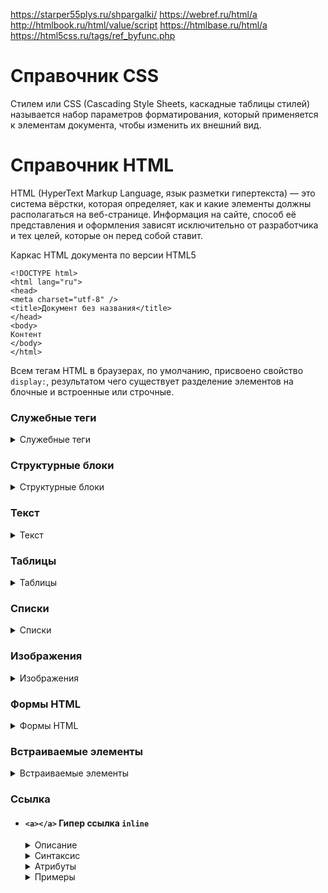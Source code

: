 https://starper55plys.ru/shpargalki/
https://webref.ru/html/a
http://htmlbook.ru/html/value/script
https://htmlbase.ru/html/a
https://html5css.ru/tags/ref_byfunc.php


# Справочник CSS
Стилем или CSS (Cascading Style Sheets, каскадные таблицы стилей) называется набор параметров форматирования, который применяется к элементам документа, чтобы изменить их внешний вид.


# Справочник HTML
HTML (HyperText Markup Language, язык разметки гипертекста) — это система вёрстки, которая определяет, как и какие элементы должны располагаться на веб-странице. Информация на сайте, способ её представления и оформления зависят исключительно от разработчика и тех целей, которые он перед собой ставит.

Каркас HTML документа по версии HTML5
```
<!DOCTYPE html>
<html lang="ru">
<head>
<meta charset="utf-8" />
<title>Документ без названия</title>
</head>
<body>
Контент
</body>
</html>
```
Всем тегам HTML в браузерах, по умолчанию, присвоено свойство `display:`, результатом чего существует разделение элементов на блочные и встроенные или строчные.




### Служебные теги
<details> 
  <summary>Служебные теги </summary>

- #### `<!DOCTYPE>`	Определяет тип документа	`none`
- #### `<head></head>`	Контейнер в начале страницы для служебных тегов и подгружаемых функций	`none`
- #### `<title></title>`	Заголовок документа отображаемый во вкладке браузера	`none`
- #### `<meta>`	Метаданные страницы	`none`
- #### `<link>`	Подключает внешние сервисы и таблицы стилей	`none`
- #### `<script></script>`	Подключает скрипты к станице	`none`
- #### `<style></style>`	Подключает глобальные стили к странице	`none`
- #### `<base>`	Базовый URL-адрес — домен	`none`
- #### `<noscript></noscrip>`	Блок не поддерживающий скрипты	`block`
</details>


### Структурные блоки
<details> 
  <summary>Структурные блоки </summary>


- #### `<body></body>`	Тело html документа	`block`
- #### `<main><main>`	Контейнер для всего содержимого страницы	`block`
- #### `<nav></nav>`	Контейнер для навигационного меню	`block`
- #### `<header><header>`	Шапка сайта	`block`
- #### `<article></article>`	Блок основного контента, обычно статья	`block`
- #### `<section></section>`	Часть контента с заголовком	`block`
- #### `<aside></aside>`	Часть контента, имеющая косвенное отношение к основному	`block`
- #### `<footer></footer>`	Подвал страницы	`block`
- #### `<div>`	Применяется для создания блочных контейнеров	`block`
- #### `<span></span>`	Применяется для создания встроенных контейнеров	`block`
- #### `<figure></figure>`	Независимый контейнер. Преимущественно для изображений	`block`
- #### `<figcaption></figcaption>`	Заголовок для figure	`block`
- #### `<details></details>`	Контейнер с дополнительной информацией, который можно свернуть или развернуть	`block`
- #### `<summary></summary>`	Заголовок для details, по которому можно щёлкать, чтоб свернуть или развернуть блок	`block`
</details>


### Текст
<details> 
  <summary>Текст </summary>

- #### `<h1></h1>…<h6></h6>`	Заголовки шесть уровней	`block`
- #### `<p></p>`	Абзац	`block`
- #### `<br>`	Перенос строки	`block`
- #### `<wbr>`	Возможное место разрыва строки	`none`
- #### `<hr>`	Прямая линия	`none`
- #### `<blockquote></blockquote>`	Цитата	`block`
- #### `<q></q>`	Краткая цитата	`inline`
- #### `<cite></cite>`	Источник цитирования	`inline`
- #### `<code></code>`	Фрагмент кода	`inline`
- #### `<pre></pre>`	Неформатированнй код	`block`
- #### `<kbd></kbd>`	Текст моноширным шрифтом	`inline`
- #### `<samp></samp>`	Результат выполнения скрипта	`inline`
- #### `<var></var>`	Выделяет переменные из программ	`inline`
- #### `<del></del>`	Зачёркнутый текст помечается как удалённый	`inline`
- #### `<s></s>`	Зачёркнутый текст	`block`
- #### `<ins><ins>`	Подчёркивает изменения в тексте	`inline`
- #### `<u></u>`	Подчёркнутый текст	`inline`
- #### `<dfn></dfn>`	Выделяет термин курсивом	`inline`
- #### `<em></em>`	Выделяет курсивом важные фрагменты текста	`inline`
- #### `<i></i>`	Выделяет текст курсивом	`inline`
- #### `<strong></strong>`	Выделяет важный текст полужирным	`inline`
- #### `<b></b>`	Выделяет текст полужирным	`inline`
- #### `<mark></mark>`	Выделяет фрагмент текста жёлтым фоном	`inline`
- #### `<small></small>`	Уменьшает размер шрифта	`inline`
- #### `<sub></sub>`	Подстрочное написание H2O	`inline`
- #### `<sup></sup>`	Надстрочное написание R2	`inline`
- #### `<time><time>`	Дата, время выпуска статьи	`inline`
- #### `<abbr></abbr>`	Аббревиатура	`inline`
- #### `<address></address>`	Адрес автора статьи	`inline`
- #### `<bdi></bdi>`	Изолирует текст читаемый справа на лево. Применяется в текстах написанных на двух языках	`inline`
- #### `<bdo></bdo>`	Задаёт направление написания текста	`inline`
- #### `<ruby></ruby>`	Контейнер для Восточно-Азиатских символов	`inline`
- #### `<rp></rp>`	Используется для вывода текста в браузерах, которые не поддерживают тег . В остальных браузерах текст, заключенный в контейнер	`none`
- #### `<rt></rt>`	Расшифровка символов	`block`
</details>


### Таблицы
<details> 
  <summary>Таблицы </summary>

- #### `<table></table>`	Таблица HTML	table
- #### `<tr></tr>`	Строка таблицы	table-row
- #### `<th></th>`	Ячейки заголовков столбцов таблицы	table-cell
- #### `<td></td>`	Ячейки таблицы	table-cell
- #### `<thead></thead>`	Группа верхних строк таблицы. Применяется для общего оформления	table-header-group
- #### `<tfoot></tfoot>`	Группа нижних строк таблицы. Применяется для общего оформления	table-footer-group
- #### `<tbody></tbody>`	Группа строк в середине таблицы. Применяется для общего оформления	table-row-group
- #### `<col>`	Выделяет столбец таблицы	table-column
- #### `<colgroup></colgroup>`	Группирует несколько столбцов таблицы для общего оформления	table-column-group
- #### `<caption></caption>`	Описание таблицы	table-caption
</details>


### Списки
<details> 
  <summary>Списки </summary>

- #### `<ol></ol>`	Упорядоченный нумерованный список	`block`
- #### `<ul></ul>`	Маркированный список	`block`
- #### `<li></li>`	Элемент списка	list-item
- #### `<dl></dl>`	Список с описаниями	`block`
- #### `<dt></dt>`	Строка списка с описаниями	`block`
- #### `<dd></dd>`	Описание строки, списка с описаниями	`block`
</details>


### Изображения
<details> 
  <summary>Изображения </summary>

- #### `<img>`	Изображение html	`inline`
- #### `<>map</map>`	Активные области на карте	`inline`
- #### `<area></area>`	Активная область с гиперссылкой на карте	`inline`
- #### `<canvas></canvas>`	Холст контейнер для динамического отображения изображений созданных с помощью JavaScript	`inline`-`block`
</details>


### Формы HTML
<details> 
  <summary>Формы HTML </summary>

- #### `<form></form>`	Формы HTML	`block`
- #### `<input></input>`	Многофункциональные поля формы	`inline-block`
- #### `<textarea></textarea>`	Многострочное поле формы	`inline-block`
- #### `<label></label>`	Обычно текст формы	`inline`
- #### `<datalist></datalist>`	Создаёт список вариантов, из которых можно сделать выбор.	`none`
- #### `<option></option>`	Опция в раскрывающемся списке	`block`
- #### `<optgroup></optgroup>`	Контейнер с заголовком для группы `<option>`	`block`
- #### `<select></select>`	Контейнер для создания раскрывающегося списка	`inline-block`
- #### `<fieldset></fieldset>`	Группирует связанные элементы формы	`block`
- #### `<legend></legend>`	Заголовок элементов формы, связанных `<fieldset>`	`block`
- #### `<button></button>`	Интерактивная кнопка	`inline-block`
- #### `<keygen></keygen>`	Генератор ключей	`inline-block`
- #### `<progress></progress>`	Отображает процесс выполнения в числовых значениях	`inline-block`
- #### `<meter></meter>`	Используется для отображения числовых значений таких показателей как количество посетителей, величина давления и т.п.	`inline-block`
- #### `<output></output>`	Поле для вывода результатов вычислений	`inline`
</details>


### Встраиваемые элементы
<details> 
  <summary>Встраиваемые элементы </summary>

- #### `<audio></audio>`	Аудио файл	`inline-block`
- #### `<video></video>`	Видео файл	`inline-block`
- #### `<source></source>`	указывает местоположение и тип альтернативных файлов для `<video> и <audio>`	`none`
- #### `<track></track>`	Субтитры	`none`
- #### `<embed></embed>`	Встроенный внешний элемент	`inline-block`
- #### `<object></object>`	Контейнер для встраиваемого внешнего элемента	`inline-block`
- #### `<param>`	Параметры встраиваемого внешнего элемента	`none`
- #### `<iframe></iframe>`	Встроенный фрейм	`block`
</details>








### Ссылка
- #### `<a></a>`	Гипер ссылка		`inline`
    <details> 
      <summary>Описание </summary>
  
        Элемент <a> (от англ. anchor — якорь) является одним из важных в HTML и предназначен для создания ссылок. 
        Для этого необходимо сообщить браузеру, что является ссылкой, а также указать адрес документа, на который 
        следует сделать ссылку. В качестве значения атрибута href используется адрес документа, на который происходит 
        переход. Адрес ссылки может быть абсолютным и относительным. Абсолютные адреса работают везде и всюду 
        независимо от имени сайта или веб-страницы, где прописана ссылка. Относительные ссылки, как следует из 
        их названия, построены относительно текущего документа или корня сайта.
    </details>

    <details> 
      <summary>Синтаксис </summary>
  
        <a href="<адрес>">...</a>
    </details>
  
    <details> 
      <summary>Атрибуты </summary>
  
  - `coords` - Устанавливает координаты активной области. 
  - `download` - Предлагает скачать указанный по ссылке файл. 
  - `href` - Задаёт адрес документа, на который следует перейти.
  - `hreflang` - Идентифицирует язык текста по ссылке.
  - `name` - Устанавливает имя якоря внутри документа. 
  - `rel` - Отношения между ссылаемым и текущим документами.
  - `rev` - Отношения между текущим и ссылаемым документами. 
  - `shape` - Задаёт форму активной области ссылки для изображений. 
  - `target` - Имя окна или фрейма, куда браузер будет загружать документ.
  - `type` - Указывает MIME-тип документа, на который ведёт ссылка.
  
          Также для этого элемента доступны универсальные атрибуты и события.
    </details>
    <details> 
      <summary>Примеры </summary>
    
        <!DOCTYPE HTML>
        <html>
         <head>
           <meta charset="utf-8">
          <title>А</title>
         </head>
         <body>
          <p><a href="image/xxx.jpg">Посмотрите на мою фотографию!</a></p>
          <p><a href="page/tip.html">Как сделать такое же фото?</a></p> 
        </body>
        </html>

    </details>